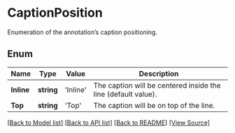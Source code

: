 ﻿# CaptionPosition
Enumeration of the annotation’s caption positioning.

## Enum
Name | Type | Value | Description
------------ | ------------- | ------------- | -------------
**Inline** | **string** | 'Inline' | The caption will be centered inside the line (default value).
**Top** | **string** | 'Top' | The caption will be on top of the line.

[[Back to Model list]](../README.md#documentation-for-models) [[Back to API list]](../README.md#documentation-for-api-endpoints) [[Back to README]](../README.md) [[View Source]](../src/models/captionPosition.ts)

